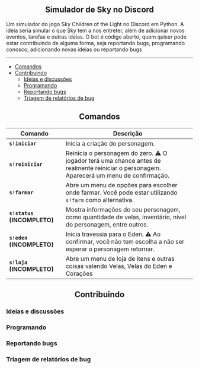 <h2 align="center">Simulador de Sky no Discord</h2>

Um simulador do jogo Sky Children of the Light no Discord em Python. A ideia seria simular o que Sky tem a nos entreter, além de adicionar novos eventos, tarefas e outras ideias. O bot é código aberto, quem quiser pode estar contribuindo de alguma forma, seja reportando bugs, programando conosco, adicionando novas ideias ou reportando bugs

---

- [Comandos](#comandos)
- [Contribuindo](#contribuindo)
  - [Ideias e discussões](#ideias-e-discussoes)
  - [Programando](#programando)
  - [Reportando bugs](#reportando-bugs)
  - [Triagem de relatórios de bug](#Triagem-relatorios-de-bug)

<h2 align="center">Comandos</h2>

Comando|Descrição
-|-
**`s!iniciar`**| Inicia a criação do personagem.
**`s!reiniciar`**| Reinicia o personagem do zero. ⚠ O jogador terá uma chance antes de realmente reiniciar o personagem. Aparecerá um menu de confirmação.
**`s!farmar`**| Abre um menu de opções para escolher onde farmar. Você pode estar utilizando `s!farm` como alternativa.
**`s!status` (INCOMPLETO)**| Mostra informações do seu personagem, como quantidade de velas, inventário, nível do personagem, entre outros.
**`s!eden` (INCOMPLETO)**| Inicia travessia para o Eden. ⚠ Ao confirmar, você não tem escolha a não ser esperar o personagem retornar.
**`s!loja` (INCOMPLETO)**| Abre um menu de loja de itens e outras coisas valendo Velas, Velas do Eden e Corações

<h2 align="center">Contribuindo</h2>

### Ideias e discussões

### Programando

### Reportando bugs

### Triagem de relatórios de bug